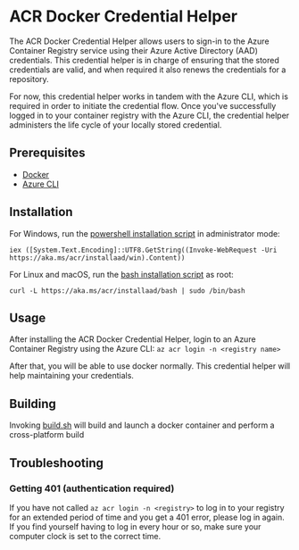 # ACR Docker Credential Helper

The ACR Docker Credential Helper allows users to sign-in to the Azure Container Registry service using their Azure Active Directory (AAD) credentials. This credential helper is in charge of ensuring that the stored credentials are valid, and when required it also renews the credentials for a repository.

For now, this credential helper works in tandem with the Azure CLI, which is required in order to initiate the credential flow. Once you've successfully logged in to your container registry with the Azure CLI, the credential helper administers the life cycle of your locally stored credential.

## Prerequisites

- [Docker](https://www.docker.com/)
- [Azure CLI](https://github.com/Azure/azure-cli)

## Installation
For Windows, run the [powershell installation script](https://aka.ms/acr/installaad/win) in administrator mode:

`iex ([System.Text.Encoding]::UTF8.GetString((Invoke-WebRequest -Uri https://aka.ms/acr/installaad/win).Content))`

For Linux and macOS, run the [bash installation script](https://aka.ms/acr/installaad/bash) as root:

`curl -L https://aka.ms/acr/installaad/bash | sudo /bin/bash`

## Usage
After installing the ACR Docker Credential Helper, login to an Azure Container Registry using the Azure CLI:
    `az acr login -n <registry name>`

After that, you will be able to use docker normally. This credential helper will help maintaining your credentials.

## Building
Invoking [build.sh](build.sh) will build and launch a docker container and perform a cross-platform build

## Troubleshooting
### Getting 401 (authentication required)

If you have not called `az acr login -n <registry>` to log in to your registry for an extended period of time and you get a 401 error, please log in again. If you find yourself having to log in every hour or so, make sure your computer clock is set to the correct time.
